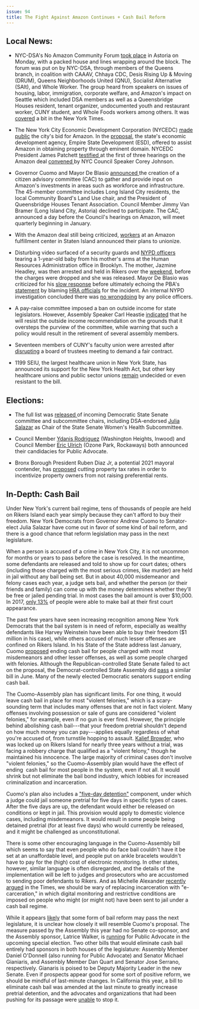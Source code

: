 ```yaml
---
issue: 94
title: The Fight Against Amazon Continues + Cash Bail Reform
---
```


## Local News:

-   NYC-DSA's No Amazon Community Forum [took place](https://twitter.com/ZachariahBoyer/status/1072507462341804033) in Astoria on Monday, with a packed house and lines wrapping around the block. The forum was put on by NYC-DSA, through members of the Queens branch, in coalition with CAAAV, Chhaya CDC, Desis Rising Up & Moving (DRUM), Queens Neighborhoods United (QNU), Socialist Alternative (SAlt), and Whole Worker. The group heard from speakers on issues of housing, labor, immigration, corporate welfare, and Amazon's impact on Seattle which included DSA members as well as a Queensbridge Houses resident, tenant organizer, undocumented youth and restaurant worker, CUNY student, and Whole Foods workers among others. It was [covered](https://www.nytimes.com/2018/12/11/nyregion/amazon-queens-lobbyists.html) a bit in the New York Times.

-   The New York City Economic Development Corporation (NYCEDC) [made public](https://www.wsj.com/articles/new-york-touted-real-estate-eminent-domain-in-bid-for-amazon-11544522401)  the city's bid for Amazon. In the [proposal](https://www.nycedc.com/sites/default/files/filemanager/Industries/Amazon_HQ2_NY_Metro_Proposal_FINAL_spreads.pdf), the state's economic development agency, Empire State Development (ESD), offered to assist Amazon in obtaining property through eminent domain. NYCEDC President James Patchett [testified ](https://councilnyc.viebit.com/player.php?hash=354zozK1UgCB)at the first of three hearings on the Amazon deal [convened ](https://www.nytimes.com/2018/12/12/nyregion/amazon-city-council-hearing.html)by NYC Council Speaker Corey Johnson.

-   Governor Cuomo and Mayor De Blasio [announced ](https://licpost.com/45-member-amazon-community-advisory-committee-announced-gianaris-and-van-bramer-continue-to-refuse-participation)the creation of a citizen advisory committee (CAC) to gather and provide input on Amazon's investments in areas such as workforce and infrastructure. The 45-member committee includes Long Island City residents, the local Community Board's Land Use chair, and the President of Queensbridge Houses Tenant Association. Council Member Jimmy Van Bramer (Long Island City, Astoria) declined to participate. The CAC, announced a day before the Council's hearings on Amazon, will meet quarterly beginning in January.

-   With the Amazon deal still being criticized, [workers](https://www.bloomberg.com/news/articles/2018-12-12/employees-at-amazon-s-new-nyc-warehouse-launch-unionization-push) at an Amazon fulfillment center in Staten Island announced their plans to unionize.

-   Disturbing video surfaced of a security guards and [NYPD officers](https://abc7ny.com/society/officers-pry-1-year-old-from-moms-arms-during-arrest;-police-investigating/4868592/) tearing a 1-year-old baby from his mother's arms at the Human Resources Administration office in Brooklyn. The mother, Jazmine Headley, was then arrested and held in Rikers over the [weekend](http://gothamist.com/2018/12/11/charges_dropped_but_mother_who_had.php), before the charges were dropped and she was released. Mayor De Blasio was criticized for his [slow response](https://www.nytimes.com/2018/12/12/nyregion/deblasio-nypd-mom-baby-arrest.html) before ultimately echoing the PBA's [statement](https://www.theroot.com/police-union-issues-a-statement-thats-somehow-worse-tha-1831051185) by blaming [HRA officials](https://newyork.cbslocal.com/2018/12/12/jazmine-headley-arrest-video-human-resourses-administration-mayor-bill-de-blasio-nypd/) for the incident. An internal NYPD investigation concluded there was [no wrongdoing](https://www.politico.com/states/new-york/city-hall/story/2018/12/14/no-punishment-for-officers-in-jazmine-headley-arrest-749056) by any police officers.

-   A pay-raise committee imposed a ban on outside income for state legislators. However, Assembly Speaker Carl Heastie [indicated](https://www.politico.com/states/new-york/albany/story/2018/12/12/heastie-says-lawmakers-will-have-to-fix-pay-recommendations-743261) that he will resist the outside income recommendation on the grounds that it oversteps the purview of the committee, while warning that such a policy would result in the retirement of several assembly members.

-   Seventeen members of CUNY's faculty union were arrested after [disrupting](https://www.politico.com/states/new-york/city-hall/story/2018/12/10/police-arrest-roughly-17-members-of-cunys-faculty-union-during-contract-rally-736620) a board of trustees meeting to demand a fair contract.

-   1199 SEIU, the largest healthcare union in New York State, has announced its support for the New York Health Act, but other key healthcare unions and public sector unions [remain](http://gothamist.com/2018/12/11/health_care_ny_unions.php) undecided or even resistant to the bill.

## Elections:

-   The full list was [released ](https://twitter.com/ZackFinkNews/status/1072497226449063939)of incoming Democratic State Senate committee and subcommittee chairs, including DSA-endorsed [Julia Salazar](https://twitter.com/JuliaCarmel__/status/1072616262247829504) as Chair of the State Senate Women's Health Subcommittee.

-   Council Member [Ydanis Rodriguez](https://pix11.com/2018/12/09/ydanis-rodriguez-announces-campaign-for-public-advocate/) (Washington Heights, Inwood) and Council Member [Eric Ulrich](https://twitter.com/eric_ulrich/status/1072267875069636608) (Ozone Park, Rockaways) both announced their candidacies for Public Advocate.

-   Bronx Borough President Ruben Diaz Jr, a potential 2021 mayoral contender, has [proposed](https://citylimits.org/2018/12/13/diaz-suggests-landlord-tax-break-in-exchange-for-new-rent-curbs/) cutting property tax rates in order to incentivize property owners from not raising preferential rents.

## In-Depth: Cash Bail

Under New York's current bail regime, tens of thousands of people are held on Rikers Island each year simply because they can't afford to buy their freedom. New York Democrats from Governor Andrew Cuomo to Senator-elect Julia Salazar have come out in favor of some kind of bail reform, and there is a good chance that reform legislation may pass in the next legislature.

When a person is accused of a crime in New York City, it is not uncommon for months or years to pass before the case is resolved. In the meantime, some defendants are released and told to show up for court dates; others (including those charged with the most serious crimes, like murder) are held in jail without any bail being set. But in about 40,000 misdemeanor and felony cases each year, a judge sets bail, and whether the person (or their friends and family) can come up with the money determines whether they'll be free or jailed pending trial. In most cases the bail amount is over $10,000. In 2017, [only 13%](https://criminaljustice.cityofnewyork.us/wp-content/uploads/2018/10/Bail_factsheet_October-2018.pdf) of people were able to make bail at their first court appearance.

The past few years have seen increasing recognition among New York Democrats that the bail system is in need of reform, especially as wealthy defendants like Harvey Weinstein have been able to buy their freedom ($1 million in his case), while others accused of much lesser offenses are confined on Rikers Island. In his State of the State address last January, Cuomo [proposed](https://www.nytimes.com/2018/01/02/nyregion/cuomo-ending-cash-bail-state-of-the-state.html) ending cash bail for people charged with most misdemeanors and other lesser offenses, as well as some people charged with felonies. Although the Republican-controlled State Senate failed to act on the proposal, the Democrat-controlled State Assembly did [pass](https://www.usnews.com/news/best-states/new-york/articles/2018-06-12/lawmakers-vote-to-eliminate-cash-bail) a similar bill in June. Many of the newly elected Democratic senators support ending cash bail.

The Cuomo-Assembly plan has significant limits. For one thing, it would leave cash bail in place for most "violent felonies," which is a scary-sounding term that includes many offenses that are not in fact violent. Many offenses involving possession or sale of guns are considered "violent felonies," for example, even if no gun is ever fired. However, the principle behind abolishing cash bail---that your freedom pretrial shouldn't depend on how much money you can pay---applies equally regardless of what you're accused of, from turnstile hopping to assault. [Kalief Browder](https://www.newyorker.com/magazine/2014/10/06/before-the-law), who was locked up on Rikers Island for nearly three years without a trial, was facing a robbery charge that qualified as a "violent felony," though he maintained his innocence. The large majority of criminal cases don't involve "violent felonies," so the Cuomo-Assembly plan would have the effect of ending  cash bail for most people in the system, even if not all. It would shrink but not eliminate the bail bond industry, which lobbies for increased criminalization and incarceration.

Cuomo's plan also includes a ["five-day detention"](https://www.wnyc.org/story/what-bail-reform-could-look-like-new-york/) component, under which a judge could jail someone pretrial for five days in specific types of cases. After the five days are up, the defendant would either be released on conditions or kept in jail. This provision would apply to domestic violence cases, including misdemeanors. It would result in some people being detained pretrial (for at least five days) who would currently be released, and it might be challenged as unconstitutional.

There is some other encouraging language in the Cuomo-Assembly bill which seems to say that even people who do face bail couldn't have it be set at an unaffordable level, and people put on ankle bracelets wouldn't have to pay for the (high) cost of electronic monitoring. In other states, however, similar language is often disregarded, and the details of the implementation will be left to judges and prosecutors who are accustomed to sending poor defendants to Rikers. And as Michelle Alexander [recently argued](https://www.nytimes.com/2018/11/08/opinion/sunday/criminal-justice-reforms-race-technology.html) in the Times, we should be wary of replacing incarceration with "e-carceration," in which digital monitoring and restrictive conditions are imposed on people who might (or might not) have been sent to jail under a cash bail regime.

While it appears [likely](https://citylimits.org/2018/11/15/max-murphy-what-are-the-prospects-for-bail-reform-in-2019/) that some form of bail reform may pass the next legislature, it is unclear how closely it will resemble Cuomo's proposal. The measure passed by the Assembly this year had no Senate co-sponsor, and the Assembly sponsor, Latrice Walker, is [running](https://www.caribbeanlifenews.com/stories/2018/12/2018-11-30-nk-public-advocate-candidate-cl.html) for Public Advocate in the upcoming special election. Two other bills that would eliminate cash bail entirely had sponsors in both houses of the legislature: Assembly Member Daniel O'Donnell (also running for Public Advocate) and Senator Michael Gianiaris, and Assembly Member Dan Quart and Senator Jose Serrano, respectively. Gianaris is poised to be Deputy Majority Leader in the new Senate. Even if prospects appear good for some sort of positive reform, we should be mindful of last-minute changes. In California this year, a bill to eliminate cash bail was amended at the last minute to greatly increase pretrial detention, and the advocates and organizations that had been pushing for its passage were [unable](https://www.politico.com/magazine/story/2018/08/29/california-abolish-cash-bail-reformers-unhappy-219618) to stop it.
